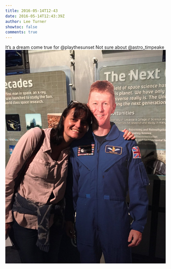 ```yaml
---
title: 2016-05-14T12-43
date: 2016-05-14T12:43:39Z
author: Lee Turner
showtoc: false
comments: true
---
```


It’s a dream come true for @playthesunset Not sure about @astro_timpeake ![](/img/x//731464996597706754-CiaviQEXEAAZ9cX.jpg)

